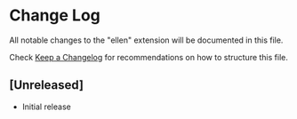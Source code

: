 # Change Log

All notable changes to the "ellen" extension will be documented in this file.

Check [Keep a Changelog](http://keepachangelog.com/) for recommendations on how to structure this file.

## [Unreleased]

- Initial release
